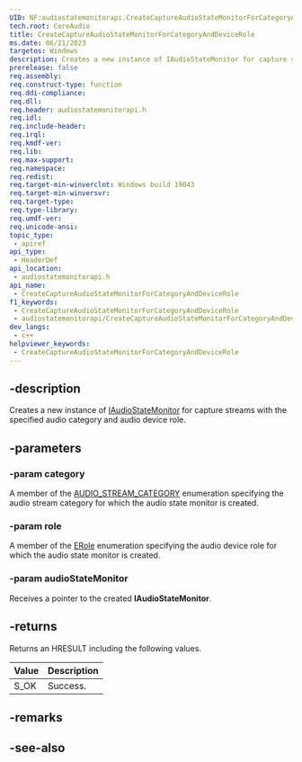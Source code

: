 ```yaml
---
UID: NF:audiostatemonitorapi.CreateCaptureAudioStateMonitorForCategoryAndDeviceRole
tech.root: CoreAudio
title: CreateCaptureAudioStateMonitorForCategoryAndDeviceRole
ms.date: 06/21/2023
targetos: Windows
description: Creates a new instance of IAudioStateMonitor for capture streams with the specified audio category and audio device role.
prerelease: false
req.assembly: 
req.construct-type: function
req.ddi-compliance: 
req.dll: 
req.header: audiostatemonitorapi.h
req.idl: 
req.include-header: 
req.irql: 
req.kmdf-ver: 
req.lib: 
req.max-support: 
req.namespace: 
req.redist: 
req.target-min-winverclnt: Windows build 19043
req.target-min-winversvr: 
req.target-type: 
req.type-library: 
req.umdf-ver: 
req.unicode-ansi: 
topic_type:
 - apiref
api_type:
 - HeaderDef
api_location:
 - audiostatemonitorapi.h
api_name:
 - CreateCaptureAudioStateMonitorForCategoryAndDeviceRole
f1_keywords:
 - CreateCaptureAudioStateMonitorForCategoryAndDeviceRole
 - audiostatemonitorapi/CreateCaptureAudioStateMonitorForCategoryAndDeviceRole
dev_langs:
 - c++
helpviewer_keywords:
 - CreateCaptureAudioStateMonitorForCategoryAndDeviceRole
---
```


## -description

Creates a new instance of [IAudioStateMonitor](nn-audiostatemonitorapi-iaudiostatemonitor.md) for capture streams with the specified audio category and audio device role.

## -parameters

### -param category

A member of the [AUDIO_STREAM_CATEGORY](/windows/win32/api/audiosessiontypes/ne-audiosessiontypes-audio_stream_category) enumeration specifying the audio stream category for which the audio state monitor is created.

### -param role

A member of the [ERole](/windows/win32/api/mmdeviceapi/ne-mmdeviceapi-erole) enumeration specifying the audio device role for which the audio state monitor is created.

### -param audioStateMonitor

Receives a pointer to the created **IAudioStateMonitor**.

## -returns

Returns an HRESULT including the following values.

| Value | Description |
|-------|-------------|
| S_OK  | Success.    |

## -remarks

## -see-also

